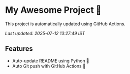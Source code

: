 # My Awesome Project 🚀

This project is automatically updated using GitHub Actions.

_Last updated: 2025-07-12 13:27:49 IST_

## Features
- Auto-update README using Python 🐍
- Auto Git push with GitHub Actions 🤖
